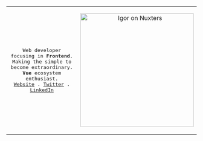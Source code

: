 <table>
  <tr>
    <td>
      <p align="center">
        <samp>
          Web developer focusing in <strong title="Frontend">Frontend</strong>. Making the simple to become extraordinary. <strong title="Vue">Vue</strong> ecosystem enthusiast. <br/>
          <a href="https://igorjacauna.com.br">Website</a> .
          <a href="https://twitter.com/ijacauna">Twitter</a> .
          <a href="https://linkedin.com/in/igorjacauna/">LinkedIn</a>
        </samp>
      </p>
    </td>
    <td>
      <p align="center">
        <a href="https://nuxters.nuxt.com/igorjacauna"><img src="https://nuxters.nuxt.com/igorjacauna/__og_image__/og.png" alt="Igor on Nuxters" width="300" /></a>
      </p>
    </td>
  </tr>
</table>

